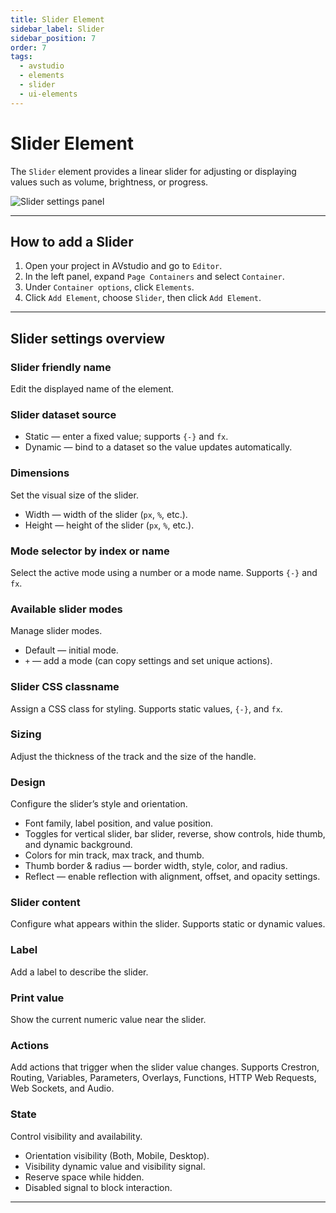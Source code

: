 ```yaml
---
title: Slider Element
sidebar_label: Slider
sidebar_position: 7
order: 7
tags:
  - avstudio
  - elements
  - slider
  - ui-elements
---
```


# Slider Element

The `Slider` element provides a linear slider for adjusting or displaying values such as volume, brightness, or progress.

![Slider settings panel](./img/4-4-5-7-slider-settings-panel.png)

---

## How to add a Slider

1. Open your project in AVstudio and go to `Editor`.  
2. In the left panel, expand `Page Containers` and select `Container`.  
3. Under `Container options`, click `Elements`.  
4. Click `Add Element`, choose `Slider`, then click `Add Element`.  

---

## Slider settings overview

### Slider friendly name
Edit the displayed name of the element.  

### Slider dataset source
- Static — enter a fixed value; supports `{-}` and `fx`.  
- Dynamic — bind to a dataset so the value updates automatically.  

### Dimensions
Set the visual size of the slider.  
- Width — width of the slider (`px`, `%`, etc.).  
- Height — height of the slider (`px`, `%`, etc.).  

### Mode selector by index or name
Select the active mode using a number or a mode name. Supports `{-}` and `fx`.  

### Available slider modes
Manage slider modes.  
- Default — initial mode.  
- `+` — add a mode (can copy settings and set unique actions).  

### Slider CSS classname
Assign a CSS class for styling. Supports static values, `{-}`, and `fx`.  

### Sizing
Adjust the thickness of the track and the size of the handle.  

### Design
Configure the slider’s style and orientation.  
- Font family, label position, and value position.  
- Toggles for vertical slider, bar slider, reverse, show controls, hide thumb, and dynamic background.  
- Colors for min track, max track, and thumb.  
- Thumb border & radius — border width, style, color, and radius.  
- Reflect — enable reflection with alignment, offset, and opacity settings.  

### Slider content
Configure what appears within the slider. Supports static or dynamic values.  

### Label
Add a label to describe the slider.  

### Print value
Show the current numeric value near the slider.  

### Actions
Add actions that trigger when the slider value changes. Supports Crestron, Routing, Variables, Parameters, Overlays, Functions, HTTP Web Requests, Web Sockets, and Audio.  

### State
Control visibility and availability.  
- Orientation visibility (Both, Mobile, Desktop).  
- Visibility dynamic value and visibility signal.  
- Reserve space while hidden.  
- Disabled signal to block interaction.  

---
